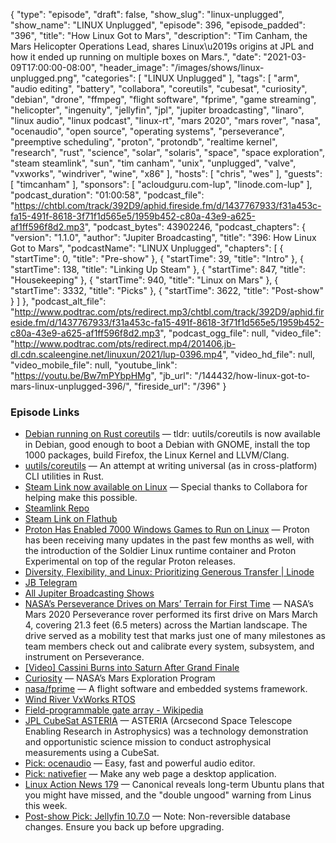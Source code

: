 {
  "type": "episode",
  "draft": false,
  "show_slug": "linux-unplugged",
  "show_name": "LINUX Unplugged",
  "episode": 396,
  "episode_padded": "396",
  "title": "How Linux Got to Mars",
  "description": "Tim Canham, the Mars Helicopter Operations Lead, shares Linux\u2019s origins at JPL and how it ended up running on multiple boxes on Mars.",
  "date": "2021-03-09T17:00:00-08:00",
  "header_image": "/images/shows/linux-unplugged.png",
  "categories": [
    "LINUX Unplugged"
  ],
  "tags": [
    "arm",
    "audio editing",
    "battery",
    "collabora",
    "coreutils",
    "cubesat",
    "curiosity",
    "debian",
    "drone",
    "ffmpeg",
    "flight software",
    "fprime",
    "game streaming",
    "helicopter",
    "ingenuity",
    "jellyfin",
    "jpl",
    "jupiter broadcasting",
    "linaro",
    "linux audio",
    "linux podcast",
    "linux-rt",
    "mars 2020",
    "mars rover",
    "nasa",
    "ocenaudio",
    "open source",
    "operating systems",
    "perseverance",
    "preemptive scheduling",
    "proton",
    "protondb",
    "realtime kernel",
    "research",
    "rust",
    "science",
    "solar",
    "solaris",
    "space",
    "space exploration",
    "steam steamlink",
    "sun",
    "tim canham",
    "unix",
    "unplugged",
    "valve",
    "vxworks",
    "windriver",
    "wine",
    "x86"
  ],
  "hosts": [
    "chris",
    "wes"
  ],
  "guests": [
    "timcanham"
  ],
  "sponsors": [
    "acloudguru.com-lup",
    "linode.com-lup"
  ],
  "podcast_duration": "01:00:58",
  "podcast_file": "https://chtbl.com/track/392D9/aphid.fireside.fm/d/1437767933/f31a453c-fa15-491f-8618-3f71f1d565e5/1959b452-c80a-43e9-a625-af1ff596f8d2.mp3",
  "podcast_bytes": 43902246,
  "podcast_chapters": {
    "version": "1.1.0",
    "author": "Jupiter Broadcasting",
    "title": "396: How Linux Got to Mars",
    "podcastName": "LINUX Unplugged",
    "chapters": [
      {
        "startTime": 0,
        "title": "Pre-show"
      },
      {
        "startTime": 39,
        "title": "Intro"
      },
      {
        "startTime": 138,
        "title": "Linking Up Steam"
      },
      {
        "startTime": 847,
        "title": "Housekeeping"
      },
      {
        "startTime": 940,
        "title": "Linux on Mars"
      },
      {
        "startTime": 3332,
        "title": "Picks"
      },
      {
        "startTime": 3622,
        "title": "Post-show"
      }
    ]
  },
  "podcast_alt_file": "http://www.podtrac.com/pts/redirect.mp3/chtbl.com/track/392D9/aphid.fireside.fm/d/1437767933/f31a453c-fa15-491f-8618-3f71f1d565e5/1959b452-c80a-43e9-a625-af1ff596f8d2.mp3",
  "podcast_ogg_file": null,
  "video_file": "http://www.podtrac.com/pts/redirect.mp4/201406.jb-dl.cdn.scaleengine.net/linuxun/2021/lup-0396.mp4",
  "video_hd_file": null,
  "video_mobile_file": null,
  "youtube_link": "https://youtu.be/Bw7mPYbpHMg",
  "jb_url": "/144432/how-linux-got-to-mars-linux-unplugged-396/",
  "fireside_url": "/396"
}


### Episode Links

  * [Debian running on Rust coreutils](https://sylvestre.ledru.info/blog/2021/03/09/debian-running-on-rust-coreutils "Debian running on Rust coreutils") — tldr: uutils/coreutils is now available in Debian, good enough to boot a Debian with GNOME, install the top 1000 packages, build Firefox, the Linux Kernel and LLVM/Clang.
  * [uutils/coreutils](https://github.com/uutils/coreutils/ "uutils/coreutils") — An attempt at writing universal (as in cross-platform) CLI utilities in Rust.
  * [Steam Link now available on Linux](https://steamcommunity.com/app/353380/discussions/10/3106892760562833187/ "Steam Link now available on Linux") — Special thanks to Collabora for helping make this possible.
  * [Steamlink Repo](https://repo.steampowered.com/steamlink/ "Steamlink Repo")
  * [Steam Link on Flathub](https://flathub.org/apps/details/com.valvesoftware.SteamLink "Steam Link on Flathub")
  * [Proton Has Enabled 7000 Windows Games to Run on Linux](https://boilingsteam.com/7000-windows-games-working-on-linux-with-proton/ "Proton Has Enabled 7000 Windows Games to Run on Linux") — Proton has been receiving many updates in the past few months as well, with the introduction of the Soldier Linux runtime container and Proton Experimental on top of the regular Proton releases.
  * [Diversity, Flexibility, and Linux: Prioritizing Generous Transfer | Linode](https://www.linode.com/blog/networking/diversity-flexibility-and-linux-prioritizing-generous-transfer/ "Diversity, Flexibility, and Linux: Prioritizing Generous Transfer | Linode")
  * [JB Telegram](http://jupiterbroadcasting.com/telegram "JB Telegram")
  * [All Jupiter Broadcasting Shows](https://feed.jupiter.zone/allshows "All Jupiter Broadcasting Shows")
  * [NASA’s Perseverance Drives on Mars’ Terrain for First Time](https://www.nasa.gov/press-release/nasa-s-perseverance-drives-on-mars-terrain-for-first-time "NASA’s Perseverance Drives on Mars’ Terrain for First Time") — NASA’s Mars 2020 Perseverance rover performed its first drive on Mars March 4, covering 21.3 feet (6.5 meters) across the Martian landscape. The drive served as a mobility test that marks just one of many milestones as team members check out and calibrate every system, subsystem, and instrument on Perseverance.
  * [[Video] Cassini Burns into Saturn After Grand Finale](https://www.youtube.com/watch?v=5jRYB3nGxmc "\[Video\] Cassini Burns into Saturn After Grand Finale")
  * [Curiosity](https://mars.nasa.gov/msl/home/ "Curiosity") — NASA’s Mars Exploration Program
  * [nasa/fprime](https://github.com/nasa/fprime "nasa/fprime") — A flight software and embedded systems framework.
  * [Wind River VxWorks RTOS](https://www.windriver.com/products/vxworks "Wind River VxWorks RTOS")
  * [Field-programmable gate array - Wikipedia](https://en.wikipedia.org/wiki/Field-programmable_gate_array "Field-programmable gate array - Wikipedia")
  * [JPL CubeSat ASTERIA](https://www.jpl.nasa.gov/cubesat/missions/asteria.php "JPL CubeSat ASTERIA") — ASTERIA (Arcsecond Space Telescope Enabling Research in Astrophysics) was a technology demonstration and opportunistic science mission to conduct astrophysical measurements using a CubeSat.
  * [Pick: ocenaudio](https://www.ocenaudio.com/ "Pick: ocenaudio") — Easy, fast and powerful audio editor.
  * [Pick: nativefier](https://github.com/nativefier/nativefier "Pick: nativefier") — Make any web page a desktop application.
  * [Linux Action News 179](https://linuxactionnews.com/179 "Linux Action News 179") — Canonical reveals long-term Ubuntu plans that you might have missed, and the "double ungood" warning from Linus this week.
  * [Post-show Pick: Jellyfin 10.7.0](https://github.com/jellyfin/jellyfin/releases/tag/v10.7.0 "Post-show Pick: Jellyfin 10.7.0") — Note: Non-reversible database changes. Ensure you back up before upgrading.


